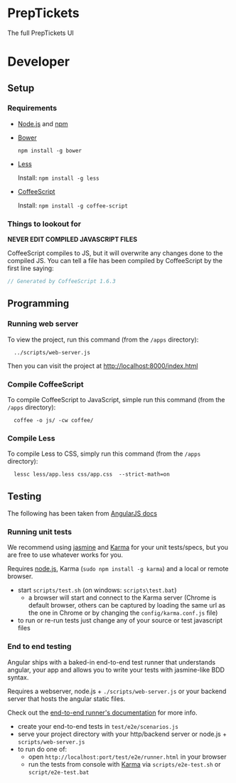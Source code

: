PrepTickets
===========

The full PrepTickets UI


# Developer

## Setup

### Requirements
  * [Node.js](http://nodejs.org/) and [npm](https://npmjs.org/)
  * [Bower](http://bower.io/)

    `npm install -g bower`

  * [Less](http://lesscss.org/)

    Install: `npm install -g less`

  * [CoffeeScript](http://coffeescript.org/)

    Install: `npm install -g coffee-script`

### Things to lookout for
**NEVER EDIT COMPILED JAVASCRIPT FILES**

CoffeeScript compiles to JS, but it will overwrite any changes done to the compiled JS.
You can tell a file has been compiled by CoffeeScript by the first line saying: 

```Javascript
// Generated by CoffeeScript 1.6.3
```


## Programming

### Running web server

To view the project, run this command (from the `/apps` directory):

```
  ../scripts/web-server.js
```

Then you can visit the project at [http://localhost:8000/index.html](http://localhost:8000/index.html)


### Compile CoffeeScript

To compile CoffeeScript to JavaScript, simple run this command (from the `/apps` directory): 

```
  coffee -o js/ -cw coffee/
```

### Compile Less

To compile Less to CSS, simply run this command (from the `/apps` directory):

```
  lessc less/app.less css/app.css  --strict-math=on
```

## Testing

The following has been taken from [AngularJS docs](https://github.com/angular/angular-seed)

### Running unit tests

We recommend using [jasmine](http://pivotal.github.com/jasmine/) and
[Karma](http://karma-runner.github.io) for your unit tests/specs, but you are free
to use whatever works for you.

Requires [node.js](http://nodejs.org/), Karma (`sudo npm install -g karma`) and a local
or remote browser.

* start `scripts/test.sh` (on windows: `scripts\test.bat`)
  * a browser will start and connect to the Karma server (Chrome is default browser, others can be captured by loading the same url as the one in Chrome or by changing the `config/karma.conf.js` file)
* to run or re-run tests just change any of your source or test javascript files


### End to end testing

Angular ships with a baked-in end-to-end test runner that understands angular, your app and allows
you to write your tests with jasmine-like BDD syntax.

Requires a webserver, node.js + `./scripts/web-server.js` or your backend server that hosts the angular static files.

Check out the
[end-to-end runner's documentation](http://docs.angularjs.org/guide/dev_guide.e2e-testing) for more
info.

* create your end-to-end tests in `test/e2e/scenarios.js`
* serve your project directory with your http/backend server or node.js + `scripts/web-server.js`
* to run do one of:
  * open `http://localhost:port/test/e2e/runner.html` in your browser
  * run the tests from console with [Karma](http://karma-runner.github.io) via
    `scripts/e2e-test.sh` or `script/e2e-test.bat`
